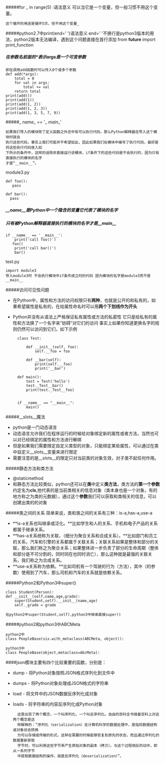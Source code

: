#####for _ in range(5) :语法意义
	可以当它是一个变量，但一般习惯不用这个变量。

	这个循环的用途是循环5次，但不用这个变量_
	
#####python2.7中print(end=' ')语法意义
	end=' '不换行是python3版本的用法，python2版本无法编译，遇到这个问题直接在首行添加
	from __future__ import print_function
	
	
##### 在参数名前面的*表示args是一个可变参数

	即在调用add函数时可以传入0个或多个参数
	def add(*args):
		total = 0
		for val in args:
			total += val
		return total
	print(add())
	print(add(1))
	print(add(1, 2))
	print(add(1, 2, 3))
	print(add(1, 3, 5, 7, 9))
	
	
#####_ _name__ == '_ _main__'

	如果我们导入的模块除了定义函数之外还中有可以执行代码，那么Python解释器在导入这个模块时就会
	执行这些代码，事实上我们可能并不希望如此，因此如果我们在模块中编写了执行代码，最好是将这些执行代码放入如
	下所示的条件中，这样的话除非直接运行该模块，if条件下的这些代码是不会执行的，因为只有直接执行的模块的名字
	才是“__main__”。

module3.py

	def foo():
 	   pass

	def bar():
  	  pass


##### __name__是Python中一个隐含的变量它代表了模块的名字
##### 只有被Python解释器直接执行的模块的名字才是__main__
	if __name__ == '__main__':
   	 	print('call foo()')
  	   foo()
   		print('call bar()')
    	bar()

test.py

	import module3
	导入module3时 不会执行模块中if条件成立时的代码 因为模块的名字是module3而不是__main__
	
	
#####访问可见性问题
* 在Python中，属性和方法的访问权限只有**两种**，也就是公开的和私有的，如果希望属性是私有的，在给属性命名时可以用**两个下划线作为开头**

* Python并没有从语法上严格保证私有属性或方法的私密性
它只是给私有的属性和方法换了一个名字来“妨碍”对它们的访问
事实上如果你知道更换名字的规则仍然可以访问到它们，如下示例

		class Test:

			def __init__(self, foo):
				self.__foo = foo

			def __bar(self):
				print(self.__foo)
				print('__bar')
			
		def main():
			test = Test('hello')
			test._Test__bar()
			print(test._Test__foo)


		if __name__ == "__main__":
			main()
	
#####__slots__魔法

* python是一门动态语言
* 动态语言允许我们在程序运行的时候给对象绑定新的属性或者方法，当然也可以对已经绑定的属性和方法进行解绑
* 但是如果我们需要限定自定义类型的对象，只能绑定某些属性，可以通过在类中自定义__slots__变量来进行限定
* 需要注意的是__slots__的限定只对当前类的对象生效，对子类不起任何作用。


#####静态方法和类方法
* @staticmethod
* 和静态方法比较类似，python还可以在**类**中定义**类方法**，类方法的**第一个参数**约定名为**cls**,他代表的是当前类相关的信息对象（类本身也是一个对象，有的地方称之为类的元数据），通过这个**参数**我们可以获取和类相关的信息，可以创建出类的的对象

#####类之间的关系
简单来说，类和类之间的关系有三种：is-a,has-a,use-a

* **is-a关系也叫继承或泛化。**比如学生和人的关系、手机和电子产品的关系都属于继承关系。
* **has-a关系统称为关联，（细分为聚合关系和合成关系）。**比如部门和员工的关系，汽车和引擎的关系都属于关联关系；关联关系如果是整体和部分的关联，那么我们称之为聚合关系；如果整体进一步负责了部分的生命周期（整体和部分是不可分割的，同时同在也同时消亡），那么这种就是最强的关联关系，我们称之为合成关系。
* **use-a关系称为依赖。**比如司机有一个驾驶的行为（方法），其中（的参数）使用到了汽车，那么司机和汽车的关系就是依赖关系。

#####Python2和Python3中super()

	class Student(Person):
    def __init__(self,name,age,grade):
        super(Student,self).__init__(name,age)
        self._grade = grade
        
    在python2中super(Student,self),python3中继承直接super()
  
  
#####python2和python3中ABCMeta

	python2中
	class PeopleBase(six.with_metaclass(ABCMeta, object)):
	
    python3中
    class PeopleBase(object,metaclass=AbcMeta):


####json模块主要有四个比较重要的函数，分别是：

* dump - 将Python对象按照JSON格式序列化到文件中
* dumps - 将Python对象处理成JSON格式的字符串
* load - 将文件中的JSON数据反序列化成对象
* loads - 将字符串的内容反序列化成Python对象

		这里出现了两个概念，一个叫序列化，一个叫反序列化。自由的百科全书维基百科上对这两个概念是这
		样解释的：“序列化（serialization）在计算机科学的数据处理中，是指将数据结构或对象状态转换
		为可以存储或传输的形式，这样在需要的时候能够恢复到原先的状态，而且通过序列化的数据重新获取
		字节时，可以利用这些字节来产生原始对象的副本（拷贝）。与这个过程相反的动作，即从一系列字节
		中提取数据结构的操作，就是反序列化（deserialization）”。
	
	
	